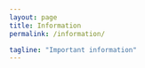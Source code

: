 ```yaml
---
layout: page
title: Information
permalink: /information/

tagline: "Important information"
---
```


<br>

<div class="download">

</div>
